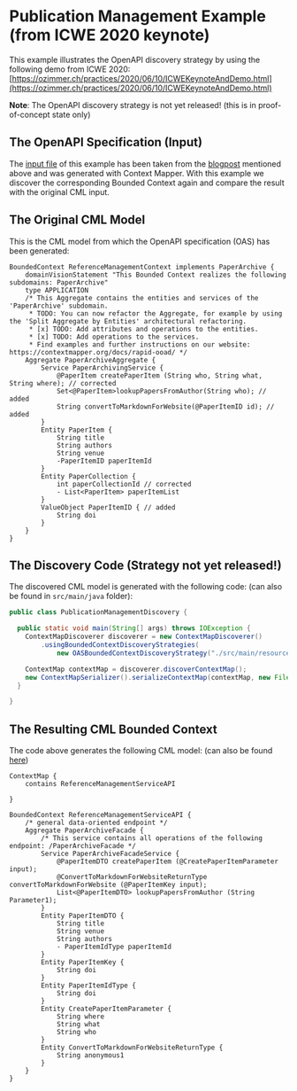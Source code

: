 # Publication Management Example (from ICWE 2020 keynote)
This example illustrates the OpenAPI discovery strategy by using the following demo from ICWE 2020:
[https://ozimmer.ch/practices/2020/06/10/ICWEKeynoteAndDemo.html](https://ozimmer.ch/practices/2020/06/10/ICWEKeynoteAndDemo.html)

**Note**: The OpenAPI discovery strategy is not yet released! (this is in proof-of-concept state only)

## The OpenAPI Specification (Input)
The [input file](./src/main/resources/specification.yml) of this example has been taken from the [blogpost](https://ozimmer.ch/practices/2020/06/10/ICWEKeynoteAndDemo.html) 
mentioned above and was generated with Context Mapper. With this example we discover the corresponding Bounded Context again and compare the result with the original CML input.

## The Original CML Model
This is the CML model from which the OpenAPI specification (OAS) has been generated:

```
BoundedContext ReferenceManagementContext implements PaperArchive {
	domainVisionStatement "This Bounded Context realizes the following subdomains: PaperArchive"
	type APPLICATION
	/* This Aggregate contains the entities and services of the 'PaperArchive' subdomain.
	 * TODO: You can now refactor the Aggregate, for example by using the 'Split Aggregate by Entities' architectural refactoring.
	 * [x] TODO: Add attributes and operations to the entities.
	 * [x] TODO: Add operations to the services.
	 * Find examples and further instructions on our website: https://contextmapper.org/docs/rapid-ooad/ */
	Aggregate PaperArchiveAggregate {
		Service PaperArchivingService {
			@PaperItem createPaperItem (String who, String what, String where); // corrected
			Set<@PaperItem>lookupPapersFromAuthor(String who); // added 
			String convertToMarkdownForWebsite(@PaperItemID id); // added 
		}
		Entity PaperItem {
			String title
			String authors
			String venue
			-PaperItemID paperItemId
		}
		Entity PaperCollection {
			int paperCollectionId // corrected
			- List<PaperItem> paperItemList
		}
		ValueObject PaperItemID { // added
			String doi
		}
	}
}
```

## The Discovery Code (Strategy not yet released!)
The discovered CML model is generated with the following code: (can also be found in `src/main/java` folder):

```java
public class PublicationManagementDiscovery {

  public static void main(String[] args) throws IOException {
    ContextMapDiscoverer discoverer = new ContextMapDiscoverer()
        .usingBoundedContextDiscoveryStrategies(
            new OASBoundedContextDiscoveryStrategy("./src/main/resources/specification.yml"));

    ContextMap contextMap = discoverer.discoverContextMap();
    new ContextMapSerializer().serializeContextMap(contextMap, new File("./src-gen/publication-management.cml"));
  }

}
```

## The Resulting CML Bounded Context
The code above generates the following CML model: (can also be found [here](./src-gen/publication-management.cml))

```
ContextMap {
	contains ReferenceManagementServiceAPI

}

BoundedContext ReferenceManagementServiceAPI {
	/* general data-oriented endpoint */
	Aggregate PaperArchiveFacade {
		/* This service contains all operations of the following endpoint: /PaperArchiveFacade */
		Service PaperArchiveFacadeService {
			@PaperItemDTO createPaperItem (@CreatePaperItemParameter input);
			@ConvertToMarkdownForWebsiteReturnType convertToMarkdownForWebsite (@PaperItemKey input);
			List<@PaperItemDTO> lookupPapersFromAuthor (String Parameter1);
		}
		Entity PaperItemDTO {
			String title
			String venue
			String authors
			- PaperItemIdType paperItemId
		}
		Entity PaperItemKey {
			String doi
		}
		Entity PaperItemIdType {
			String doi
		}
		Entity CreatePaperItemParameter {
			String where
			String what
			String who
		}
		Entity ConvertToMarkdownForWebsiteReturnType {
			String anonymous1
		}
	}
}
```
